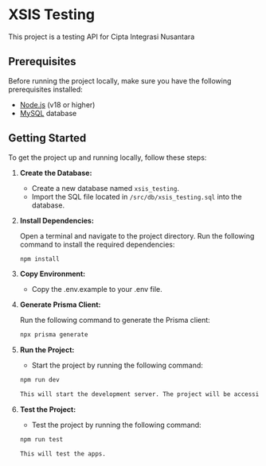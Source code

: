 # XSIS Testing

This project is a testing API for Cipta Integrasi Nusantara

## Prerequisites

Before running the project locally, make sure you have the following prerequisites installed:

- [Node.js](https://nodejs.org) (v18 or higher)
- [MySQL](https://www.mysql.com/) database

## Getting Started

To get the project up and running locally, follow these steps:

1. **Create the Database:**

    - Create a new database named `xsis_testing`.
    - Import the SQL file located in `/src/db/xsis_testing.sql` into the database.

2. **Install Dependencies:**

    Open a terminal and navigate to the project directory. Run the following command to install the required dependencies:

    ```bash
    npm install

3. **Copy Environment:**

    - Copy the .env.example to your .env file.

4. **Generate Prisma Client:**

    Run the following command to generate the Prisma client:

    ```bash
    npx prisma generate   

5. **Run the Project:**

    - Start the project by running the following command:

    ```bash
    npm run dev

    This will start the development server. The project will be accessible at http://localhost:7000.

6. **Test the Project:**

    - Test the project by running the following command:

    ```bash
    npm run test

    This will test the apps.